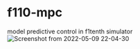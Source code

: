 # f110-mpc
model predictive control in f1tenth simulator
![Screenshot from 2022-05-09 22-04-30](https://user-images.githubusercontent.com/75038294/167456698-117a1c14-fe55-41c7-a202-d9c758d49e2d.png)
